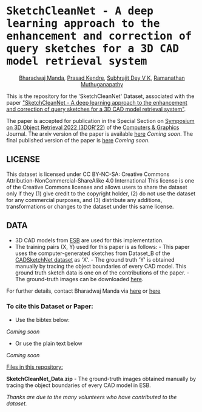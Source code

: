 <samp>

# SketchCleanNet - A deep learning approach to the enhancement and correction of query sketches for a 3D CAD model retrieval system

</samp>

<div align="center">

<span> <a href="https://www.linkedin.com/in/bharadwaj-manda-9730ab114/">Bharadwaj Manda</a></span>,
<span> <a href="https://www.linkedin.com/in/prasad-kendre-338a9a1a0/">Prasad Kendre</a></span>,
<span> <a href="https://www.linkedin.com/in/subhrajit-dey-7a2784166/">Subhrajit Dey V K</a></span>,
<span> <a href="https://ed.iitm.ac.in/~raman/">Ramanathan Muthuganapathy</a></span>

</div>

This is the repository for the 'SketchCleanNet' Dataset, associated with the paper ["SketchCleanNet - A deep learning approach to the enhancement and correction of query sketches for a 3D CAD model retrieval system"]().

The paper is accepted for publication in the Special Section on [Symposium on 3D Object Retrieval 2022 (3DOR'22)](https://www.micc.unifi.it/3dor2022/) of the [Computers & Graphics](https://www.journals.elsevier.com/computers-and-graphics) Journal. The arxiv version of the paper is available [here]() *Coming soon*. The final published version of the paper is [here]() *Coming soon*.

## LICENSE
This dataset is licensed under CC BY-NC-SA: Creative Commons Attribution-NonCommercial-ShareAlike 4.0 International
This license is one of the Creative Commons licenses and allows users to share the dataset only if they (1) give credit to the copyright holder, (2) do not use the dataset for any commercial purposes, and (3) distribute any additions, transformations or changes to the dataset under this same license.

## DATA
- 3D CAD models from [ESB](https://engineering.purdue.edu/cdesign/wp/downloads/) are used for this implementation.
- The training pairs (X, Y) used for this paper is as follows:
		- This paper uses the computer-generated sketches from Dataset_B of the [CADSketchNet dataset](https://github.com/bharadwaj-manda/CADSketchNet) as 'X'.
		- The ground truth 'Y' is obtained manually by tracing the object boundaries of every CAD model. This ground truth sketch data is one on of the contributions of the paper.
		- The ground-truth images can be downloaded [here](https://drive.google.com/file/d/1RrdF8ujwyytMeXf-peCPQaAq25yp9kUO/view?usp=sharing).

For further details, contact Bharadwaj Manda via [here](https://www.linkedin.com/in/bharadwaj-manda-9730ab114/) or [here](https://bharadwaj-manda.netlify.app/)

### To cite this Dataset or Paper:

- Use the bibtex below:

*Coming soon*

- Or use the plain text below

*Coming soon*

<ins>Files in this repository:</ins>

**SketchCleanNet_Data.zip** - The ground-truth images obtained manually by tracing the object boundaries of every CAD model in ESB.

*Thanks are due to the many volunteers who have contributed to the dataset.*
